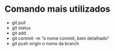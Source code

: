 # Comando mais utilizados
- git pull
- git status
- git add .
- git commit -m “o nome commit, bem detalhado”
- git push origin o nome da branch


